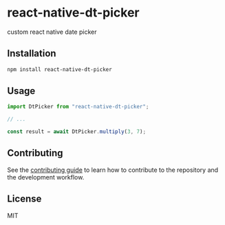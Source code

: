 # react-native-dt-picker

custom react native date picker

## Installation

```sh
npm install react-native-dt-picker
```

## Usage

```js
import DtPicker from "react-native-dt-picker";

// ...

const result = await DtPicker.multiply(3, 7);
```

## Contributing

See the [contributing guide](CONTRIBUTING.md) to learn how to contribute to the repository and the development workflow.

## License

MIT
